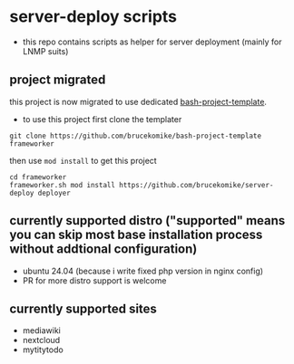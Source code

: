 # server-deploy scripts
- this repo contains scripts as helper for server deployment (mainly for LNMP suits)

## project migrated
this project is now migrated to use dedicated [bash-project-template](https://github.com/brucekomike/bash-project-template).
- to use this project
first clone the templater
```
git clone https://github.com/brucekomike/bash-project-template frameworker
```
then use `mod install` to get this project
```
cd frameworker
frameworker.sh mod install https://github.com/brucekomike/server-deploy deployer
```


## currently supported distro ("supported" means you can skip most base installation process without addtional configuration)
- ubuntu 24.04 (because i write fixed php version in nginx config)
- PR for more distro support is welcome

## currently supported sites
- mediawiki
- nextcloud
- mytitytodo
